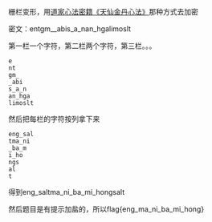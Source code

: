 栅栏变形，用[道家心法密籍《天仙金丹心法》](http://fff97.xmutsec.com/index.php/archives/10/#栅栏密码)那种方式去加密

密文：entgm__abis_a_nan_hgalimoslt

第一栏一个字符，第二栏两个字符，第三栏。。。

```
e
nt
gm_
_abi
s_a_n
an_hga
limoslt
```

然后把每栏的字符按列拿下来

```
eng_sal
tma_ni
_ba_m
i_ho
ngs
al
t
```

得到eng_saltma_ni_ba_mi_hongsalt

然后题目是有提示加盐的，所以flag{eng_ma_ni_ba_mi_hong}
